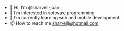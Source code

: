 - 👋 Hi, I’m @sharvell-joan
- 👀 I’m interested in software programming
- 🌱 I’m currently learning web and mobile development
- 📫 How to reach me sharvellj@hotmail.com

<!---
sharvell-joan/sharvell-joan is a ✨ special ✨ repository because its `README.md` (this file) appears on your GitHub profile.
You can click the Preview link to take a look at your changes.
--->
